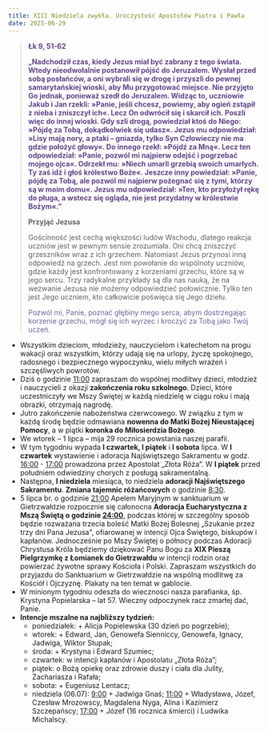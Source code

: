 ```yaml
---
title: XIII Niedziela zwykła. Uroczystość Apostołów Piotra i Pawła
date: 2025-06-29
---
```


> **<span style="color: #5D4587;">Łk 9, 51-62 </span>**
>
> **<span style="color: #5D4587;">„Nadchodził czas, kiedy Jezus miał być zabrany z tego świata. Wtedy nieodwołalnie postanowił pójść do Jeruzalem. Wysłał przed sobą posłańców, a oni wybrali się w drogę i przyszli do pewnej samarytańskiej wioski, aby Mu przygotować miejsce. Nie przyjęto Go jednak, ponieważ szedł do Jeruzalem. Widząc to, uczniowie Jakub i Jan rzekli: »Panie, jeśli chcesz, powiemy, aby ogień zstąpił z nieba i zniszczył ich«. Lecz On odwrócił się i skarcił ich. Poszli więc do innej wioski. Gdy szli drogą, powiedział ktoś do Niego: »Pójdę za Tobą, dokądkolwiek się udasz«. Jezus mu odpowiedział: »Lisy mają nory, a ptaki – gniazda, tylko Syn Człowieczy nie ma gdzie położyć głowy«. Do innego rzekł: »Pójdź za Mną«. Lecz ten odpowiedział: »Panie, pozwól mi najpierw odejść i pogrzebać mojego ojca«. Odrzekł mu: »Niech umarli grzebią swoich umarłych. Ty zaś idź i głoś królestwo Boże«. Jeszcze inny powiedział: »Panie, pójdę za Tobą, ale pozwól mi najpierw pożegnać się z tymi, którzy są w moim domu«. Jezus mu odpowiedział: »Ten, kto przyłożył rękę do pługa, a wstecz się ogląda, nie jest przydatny w królestwie Bożym«.”</span>**
>
>
>
> **Przyjąć Jezusa**
>
> Gościnność jest cechą większości ludów Wschodu, dlatego reakcja uczniów jest w pewnym sensie zrozumiała. Oni chcą zniszczyć grzeszników wraz z ich grzechem. Natomiast Jezus przynosi inną odpowiedź na grzech. Jest nim powołanie do wspólnoty uczniów, gdzie każdy jest konfrontowany z korzeniami grzechu, które są w jego sercu. Trzy radykalne przykłady są dla nas nauką, że na wezwanie Jezusa nie możemy odpowiedzieć połowicznie. Tylko ten jest Jego uczniem, kto całkowicie poświęca się Jego dziełu.
>
> <span style="color: #666699;">Pozwól mi, Panie, poznać głębiny mego serca, abym dostrzegając korzenie grzechu, mógł się ich wyrzec i kroczyć za Tobą jako Twój uczeń.
> &nbsp;

- Wszystkim dzieciom, młodzieży, nauczycielom i katechetom na progu wakacji oraz wszystkim, którzy udają się na urlopy, życzę spokojnego, radosnego i bezpiecznego wypoczynku, wielu miłych wrażeń i szczęśliwych powrotów.
- Dziś o godzinie <u>11:00</u> zapraszam do wspólnej modlitwy dzieci, młodzież i nauczycieli z okazji **zakończenia roku szkolnego**. Dzieci, które uczestniczyły we Mszy Świętej w każdą niedzielę w ciągu roku i mają obrazki, otrzymają nagrodę.
- Jutro zakończenie nabożeństwa czerwcowego. W związku z tym w każdą środę będzie odmawiana **nowenna do Matki Bożej Nieustającej Pomocy**, a w piątki **koronka do Miłosierdzia Bożego**.
- We wtorek – 1 lipca – mija 29 rocznica powstania naszej parafii.
- W tym tygodniu wypada **I czwartek, I piątek** i **I sobota** lipca. W **I czwartek** wystawienie i adoracja Najświętszego Sakramentu w godz. <u>16:00</u> - <u>17:00</u> prowadzona przez Apostolat „Złota Róża”. W **I piątek** przed południem odwiedziny chorych z posługą sakramentalną.
- Następna, **I niedziela** miesiąca, to niedziela **adoracji Najświętszego Sakramentu**. **Zmiana tajemnic różańcowych** o godzinie <u>8:30</u>.
- 5 lipca br. o godzinie <u>21:00</u> Apelem Maryjnym w sanktuarium w Gietrzwałdzie rozpocznie się całonocna **Adoracja Eucharystyczna z Mszą Świętą o godzinie <u>24:00</u>**, podczas której w szczególny sposób będzie rozważana trzecia boleść Matki Bożej Bolesnej „Szukanie przez trzy dni Pana Jezusa", ofiarowanej w intencji Ojca Świętego, biskupów i kapłanów.
Jednocześnie po Mszy Świętej o północy podczas Adoracji Chrystusa Króla będziemy dziękować Panu Bogu za **XIX Pieszą Pielgrzymkę z Łomianek do Gietrzwałdu** w intencji rodzin oraz powierzać żywotne sprawy Kościoła i Polski. Zapraszam wszystkich do przyjazdu do Sanktuarium w Gietrzwałdzie na wspólną modlitwę za Kościół i Ojczyznę. Plakaty na ten temat w gablocie.
- W minionym tygodniu odeszła do wieczności nasza parafianka, śp. Krystyna Popielarska – lat 57. Wieczny odpoczynek racz zmarłej dać, Panie.
- **Intencje mszalne na najbliższy tydzień:**
  - poniedziałek: + Alicja Popielewska (30 dzień po pogrzebie);
  - wtorek: + Edward, Jan, Genowefa Sienniccy, Genowefa, Ignacy, Jadwiga, Wiktor Stupak;
  - środa: + Krystyna i Edward Szumiec;
  - czwartek: w intencji kapłanów i Apostolatu „Złota Róża”;
  - piątek: o Bożą opiekę oraz zdrowie duszy i ciała dla Julity, Zachariasza i Rafała;
  - sobota: + Eugeniusz Lentacz;
  - niedziela (06.07): <u>9:00</u> + Jadwiga Gnaś; <u>11:00</u> + Władysława, Józef, Czesław Mrozowscy, Magdalena Nyga, Alina i Kazimierz Szczepańscy; <u>17:00</u> + Józef (16 rocznica śmierci) i Ludwika Michalscy.






